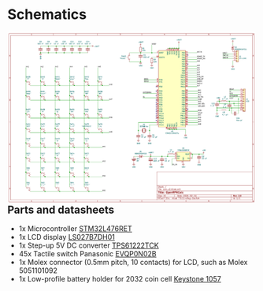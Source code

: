 # Schematics

<img src="https://github.com/apoluekt/OpenRPNCalc/blob/rev2/Doc/images/calc_schematic.png" align="right">

## Parts and datasheets

   * 1x Microcontroller [STM32L476RET](https://www.st.com/en/microcontrollers-microprocessors/stm32l476rg.html)
   * 1x LCD display [LS027B7DH01](https://www.sharpsde.com/products/displays/model/LS027B7DH01/)
   * 1x Step-up 5V DC converter [TPS61222TCK](https://www.ti.com/product/TPS61222)
   * 45x Tactile switch Panasonic [EVQP0N02B](https://www3.panasonic.biz/ac/e/search_num/index.jsp?c=detail%E2%88%82no=EVQP0N02B)
   * 1x Molex connector (0.5mm pitch, 10 contacts) for LCD, such as Molex 5051101092
   * 1x Low-profile battery holder for 2032 coin cell [Keystone 1057](https://www.keyelco.com/product.cfm/product_id/13955)
